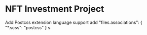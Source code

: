 # NFT Investment Project

Add Postcss extension language support
add "files.associations": { "\*.scss": "postcss" } s
